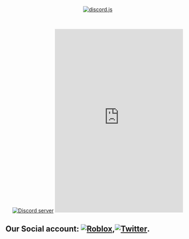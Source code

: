 <div align="center">
	<br />
	<p>
		<a href="https://discord.js.org"><img src="https://tr.rbxcdn.com/0c10714e082325b3941c0ae805638975/150/150/Image/Png"alt="discord.js" /></a>
	</p>
	<br />
	<p>
		<a href="https://discord.com/invite/xBn26dcU56"><img src="https://img.shields.io/discord/841652970311778314?color=5865F2&logo=discord&logoColor=white" alt="Discord server" /></a>
    <iframe src="https://discord.com/widget?id=841652970311778314&theme=dark" width="350" height="500" allowtransparency="true" frameborder="0" sandbox="allow-popups allow-popups-to-escape-sandbox allow-same-origin allow-scripts"></iframe>
</div>

## Our Social account: [![Roblox][1.2]][1],[![Twitter][3.2]][3].

<!-- Icons -->

[1.2]: https://tr.rbxcdn.com/0c10714e082325b3941c0ae805638975/60/60/Image/Png
[3.2]: https://abs.twimg.com/favicons/favicon.ico

<!-- Links to your social media accounts -->

[1]: https://www.roblox.com/groups/10391051/Alan-International-Studio#!/about
[3]: https://twitter.com/AlanStudioo
